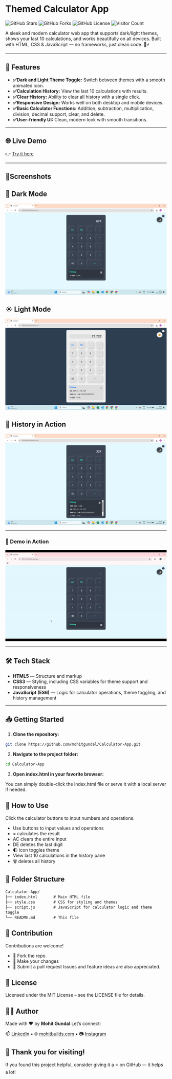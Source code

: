 # Themed Calculator App

![GitHub Stars](https://img.shields.io/github/stars/mohitgundal/Calculator-App?style=social)
![GitHub Forks](https://img.shields.io/github/forks/mohitgundal/Calculator-App?style=social)
![GitHub License](https://img.shields.io/github/license/mohitgundal/Calculator-App)
![Visitor Count](https://komarev.com/ghpvc/?username=mohitgundal&label=Repo+Views&color=blue)

A sleek and modern calculator web app that supports dark/light themes, shows your last 10 calculations, and works beautifully on all devices. Built with HTML, CSS & JavaScript — no frameworks, just clean code. 🧮⚡

---

## 🚀 Features

- **✅Dark and Light Theme Toggle:** Switch between themes with a smooth animated icon.
- **✅Calculation History:** View the last 10 calculations with results.
- **✅Clear History:** Ability to clear all history with a single click.
- **✅Responsive Design:** Works well on both desktop and mobile devices.
- **✅Basic Calculator Functions:** Addition, subtraction, multiplication, division, decimal support, clear, and delete.
- **✅User-friendly UI:** Clean, modern look with smooth transitions.

---

## 🌐 Live Demo  
👉 [Try it here](https://your-demo-link.netlify.app)

---

## 📸Screenshots

## 🌙 Dark Mode
![Calculator ScreenShot 1](Images/Screenshot1.png)

## ☀️ Light Mode
![Calculator ScreenShot 2](Images/Screenshot2.png)

## 🧠 History in Action
![Calculator ScreenShot 3](Images/Screenshot3.png)

---

### 🎥 Demo in Action
![Calculator Demo](./Images/demo.gif)

---

## 🛠 Tech Stack

- **HTML5** — Structure and markup
- **CSS3** — Styling, including CSS variables for theme support and responsiveness
- **JavaScript (ES6)** — Logic for calculator operations, theme toggling, and history management

---

## 📥 Getting Started

1. **Clone the repository:**

```bash
git clone https://github.com/mohitgundal/Calculator-App.git
```


2. **Navigate to the project folder:**

```bash
cd Calculator-App
```


3. **Open index.html in your favorite browser:**

You can simply double-click the index.html file or serve it with a local server if needed.



## 📘 How to Use
Click the calculator buttons to input numbers and operations.

- Use buttons to input values and operations
- = calculates the result
- AC clears the entire input
- DE deletes the last digit
- 🌓 icon toggles theme
- View last 10 calculations in the history pane
- 🗑️ deletes all history


## 📁 Folder Structure
```plaintext
Calculator-App/
├── index.html       # Main HTML file
├── style.css        # CSS for styling and themes
├── script.js        # JavaScript for calculator logic and theme toggle
└── README.md        # This file
```

## 🤝 Contribution
Contributions are welcome!
- 🍴 Fork the repo
- 🔧 Make your changes
- 📩 Submit a pull request
Issues and feature ideas are also appreciated.

## 📄 License
Licensed under the MIT License – see the LICENSE file for details.


## 🙋‍♂️ Author  
Made with ❤️ by **Mohit Gundal**
Let’s connect: 

📫 [LinkedIn](https://www.linkedin.com/in/mohitbuilds/) • 🌐 [mohitbuilds.com](https://mohitbuilds.com) • 📷 [Instagram](https://www.instagram.com/_mohitbuilds/)


## 🙏 Thank you for visiting!
If you found this project helpful, consider giving it a ⭐ on GitHub — it helps a lot!
